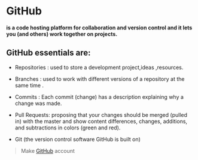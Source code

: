 # GitHub

 **is a code hosting platform for collaboration and version control and it lets you (and others) work together on projects.**


## GitHub essentials are:

* Repositories :
     used to store a development project,ideas ,resources.

* Branches :
    used to work with different versions of a repository at the same time .

* Commits :
    Each commit (change) has a description explaining why a change was made.

* Pull Requests:
     proposing that your changes should be merged (pulled in) with the master and show content differences, changes, additions, and subtractions in colors (green and red).

* Git (the version control software GitHub is built on)


> Make [GitHub](https://github.com/) account 


